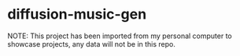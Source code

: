 # diffusion-music-gen

NOTE: This project has been imported from my personal computer to showcase projects, any data will not be in this repo.
